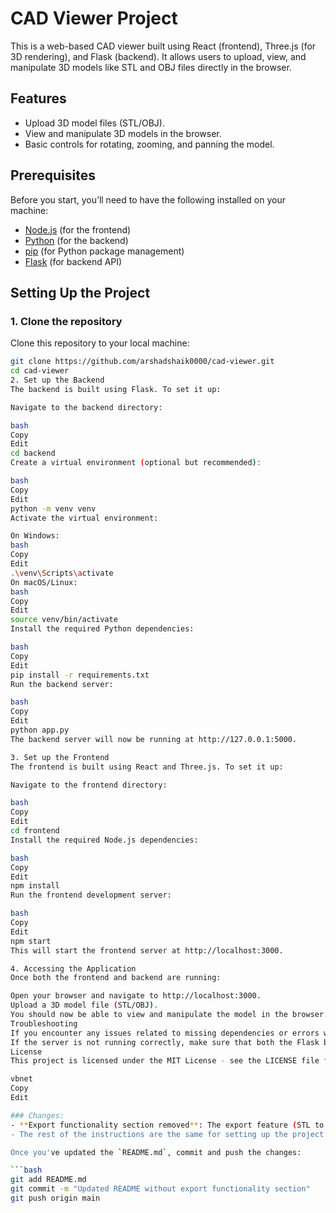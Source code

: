 # CAD Viewer Project

This is a web-based CAD viewer built using React (frontend), Three.js (for 3D rendering), and Flask (backend). It allows users to upload, view, and manipulate 3D models like STL and OBJ files directly in the browser.

## Features
- Upload 3D model files (STL/OBJ).
- View and manipulate 3D models in the browser.
- Basic controls for rotating, zooming, and panning the model.

## Prerequisites

Before you start, you’ll need to have the following installed on your machine:

- [Node.js](https://nodejs.org/) (for the frontend)
- [Python](https://www.python.org/downloads/) (for the backend)
- [pip](https://pip.pypa.io/en/stable/) (for Python package management)
- [Flask](https://flask.palletsprojects.com/en/2.2.x/) (for backend API)

## Setting Up the Project

### 1. Clone the repository

Clone this repository to your local machine:

```bash
git clone https://github.com/arshadshaik0000/cad-viewer.git
cd cad-viewer
2. Set up the Backend
The backend is built using Flask. To set it up:

Navigate to the backend directory:

bash
Copy
Edit
cd backend
Create a virtual environment (optional but recommended):

bash
Copy
Edit
python -m venv venv
Activate the virtual environment:

On Windows:
bash
Copy
Edit
.\venv\Scripts\activate
On macOS/Linux:
bash
Copy
Edit
source venv/bin/activate
Install the required Python dependencies:

bash
Copy
Edit
pip install -r requirements.txt
Run the backend server:

bash
Copy
Edit
python app.py
The backend server will now be running at http://127.0.0.1:5000.

3. Set up the Frontend
The frontend is built using React and Three.js. To set it up:

Navigate to the frontend directory:

bash
Copy
Edit
cd frontend
Install the required Node.js dependencies:

bash
Copy
Edit
npm install
Run the frontend development server:

bash
Copy
Edit
npm start
This will start the frontend server at http://localhost:3000.

4. Accessing the Application
Once both the frontend and backend are running:

Open your browser and navigate to http://localhost:3000.
Upload a 3D model file (STL/OBJ).
You should now be able to view and manipulate the model in the browser.
Troubleshooting
If you encounter any issues related to missing dependencies or errors while running the project, make sure to check that all dependencies are installed correctly (pip install -r requirements.txt for the backend and npm install for the frontend).
If the server is not running correctly, make sure that both the Flask backend and the React frontend are running concurrently.
License
This project is licensed under the MIT License - see the LICENSE file for details.

vbnet
Copy
Edit

### Changes:
- **Export functionality section removed**: The export feature (STL to OBJ conversion) is no longer mentioned in the README, as it hasn't been implemented.
- The rest of the instructions are the same for setting up the project and running it.

Once you've updated the `README.md`, commit and push the changes:

```bash
git add README.md
git commit -m "Updated README without export functionality section"
git push origin main

